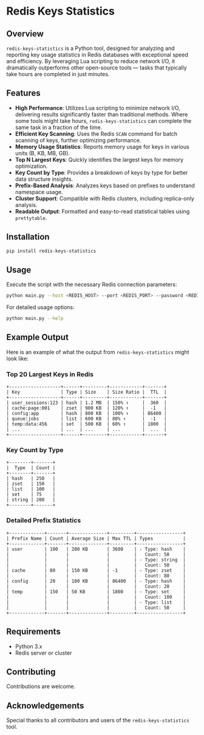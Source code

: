 # Redis Keys Statistics

## Overview
`redis-keys-statistics` is a Python tool, designed for analyzing and reporting key usage statistics in Redis databases with exceptional speed and efficiency. By leveraging Lua scripting to reduce network I/O, it dramatically outperforms other open-source tools — tasks that typically take hours are completed in just minutes.

## Features
- **High Performance**: Utilizes Lua scripting to minimize network I/O, delivering results significantly faster than traditional methods. Where some tools might take hours, `redis-keys-statistics` can complete the same task in a fraction of the time.
- **Efficient Key Scanning**: Uses the Redis `SCAN` command for batch scanning of keys, further optimizing performance.
- **Memory Usage Statistics**: Reports memory usage for keys in various units (B, KB, MB, GB).
- **Top N Largest Keys**: Quickly identifies the largest keys for memory optimization.
- **Key Count by Type**: Provides a breakdown of keys by type for better data structure insights.
- **Prefix-Based Analysis**: Analyzes keys based on prefixes to understand namespace usage.
- **Cluster Support**: Compatible with Redis clusters, including replica-only analysis.
- **Readable Output**: Formatted and easy-to-read statistical tables using `prettytable`.

## Installation
```bash
pip install redis-keys-statistics
```

## Usage
Execute the script with the necessary Redis connection parameters:
```bash
python main.py --host <REDIS_HOST> --port <REDIS_PORT> --password <REDIS_PASSWORD>
```
For detailed usage options:
```bash
python main.py --help
```

## Example Output
Here is an example of what the output from `redis-keys-statistics` might look like:

### Top 20 Largest Keys in Redis
```
+-------------------+------+---------+------------+-------+
| Key               | Type | Size    | Size Ratio |  TTL  |
+-------------------+------+---------+------------+-------+
| user_sessions:123 | hash | 1.2 MB  | 150% ↑     |  360  |
| cache:page:001    | zset | 900 KB  | 120% ↑     |  -1   |
| config:app        | hash | 800 KB  | 100% ↑     | 86400 |
| queue:jobs        | list | 600 KB  | 80% ↑      |  -1   |
| temp:data:456     | set  | 500 KB  | 60% ↑      | 1800  |
| ...               | ...  | ...     | ...        |  ...  |
+-------------------+------+---------+------------+-------+

```

### Key Count by Type
```
+--------+-------+
|  Type  | Count |
+--------+-------+
| hash   | 250   |
| zset   | 150   |
| list   | 100   |
| set    | 75    |
| string | 200   |
+--------+-------+

```

### Detailed Prefix Statistics
```
+-------------+-------+--------------+---------+-----------------+
| Prefix Name | Count | Average Size | Max TTL | Types           |
+-------------+-------+--------------+---------+-----------------+
| user        | 100   | 200 KB       | 3600    | - Type: hash    |
|             |       |              |         |   Count: 50     |
|             |       |              |         | - Type: string  |
|             |       |              |         |   Count: 50     |
| cache       | 80    | 150 KB       | -1      | - Type: zset    |
|             |       |              |         |   Count: 80     |
| config      | 20    | 100 KB       | 86400   | - Type: hash    |
|             |       |              |         |   Count: 20     |
| temp        | 150   | 50 KB        | 1800    | - Type: set     |
|             |       |              |         |   Count: 100    |
|             |       |              |         | - Type: list    |
|             |       |              |         |   Count: 50     |
+-------------+-------+--------------+---------+-----------------+

```

## Requirements
- Python 3.x
- Redis server or cluster

## Contributing
Contributions are welcome. 

## Acknowledgements
Special thanks to all contributors and users of the `redis-keys-statistics` tool.
